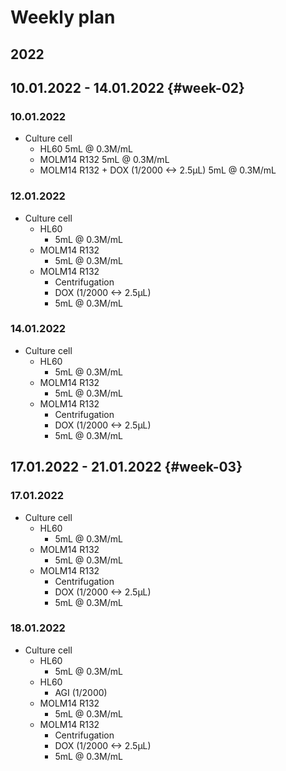 # Weekly plan

## 2022

## 10.01.2022 - 14.01.2022 {#week-02}

### 10.01.2022

* Culture cell
  * HL60 5mL @ 0.3M/mL
  * MOLM14 R132 5mL @ 0.3M/mL
  * MOLM14 R132 + DOX (1/2000 <-> 2.5µL) 5mL @ 0.3M/mL

### 12.01.2022

* Culture cell
  * HL60
    * 5mL @ 0.3M/mL
  * MOLM14 R132
    * 5mL @ 0.3M/mL
  * MOLM14 R132
    * Centrifugation
    * DOX (1/2000 <-> 2.5µL)
    * 5mL @ 0.3M/mL

### 14.01.2022

* Culture cell
  * HL60
    * 5mL @ 0.3M/mL
  * MOLM14 R132
    * 5mL @ 0.3M/mL
  * MOLM14 R132
    * Centrifugation
    * DOX (1/2000 <-> 2.5µL)
    * 5mL @ 0.3M/mL

## 17.01.2022 - 21.01.2022 {#week-03}

### 17.01.2022

* Culture cell
  * HL60
    * 5mL @ 0.3M/mL
  * MOLM14 R132
    * 5mL @ 0.3M/mL
  * MOLM14 R132
    * Centrifugation
    * DOX (1/2000 <-> 2.5µL)
    * 5mL @ 0.3M/mL

### 18.01.2022

* Culture cell
  * HL60
    * 5mL @ 0.3M/mL
  * HL60
    * AGI (1/2000)
  * MOLM14 R132
    * 5mL @ 0.3M/mL
  * MOLM14 R132
    * Centrifugation
    * DOX (1/2000 <-> 2.5µL)
    * 5mL @ 0.3M/mL

